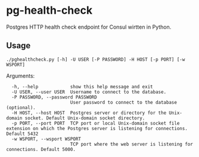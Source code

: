 # pg-health-check

Postgres HTTP health check endpoint for Consul wirtten in Python.

## Usage

```
./pghealthcheck.py [-h] -U USER [-P PASSWORD] -H HOST [-p PORT] [-w WSPORT]
```

Arguments:

```
  -h, --help            show this help message and exit
  -U USER, --user USER  Username to connect to the database.
  -P PASSWORD, --password PASSWORD
                        User password to connect to the database (optional).
  -H HOST, --host HOST  Postgres server or directory for the Unix-domain socket. Default Unix-domain socket directory.
  -p PORT, --port PORT  TCP port or local Unix-domain socket file extension on which the Postgres server is listening for connections. Default 5432
  -w WSPORT, --wsport WSPORT
                        TCP port where the web server is listening for connections. Default 5000.
```
